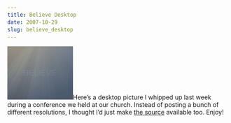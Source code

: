 ```yaml
---
title: Believe Desktop
date: 2007-10-29
slug: believe_desktop
---
```

<p><a href="/assets/img/believe.jpg"><img src="/assets/img/believe_preview.jpg" alt="Believe preview" class="imgright" /></a>Here&#8217;s a desktop picture I whipped up last week during a conference we held at our church. Instead of posting a bunch of different resolutions, I thought I&#8217;d just make <a href="/assets/img/believe.psd" title="The source PSD file">the source</a> available too. Enjoy!</p>